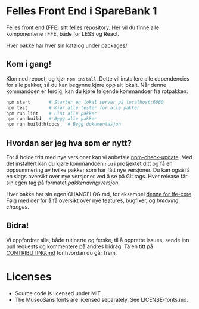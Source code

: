 # Felles Front End i SpareBank 1

Felles front end (FFE) sitt felles repository. Her vil du finne alle komponentene i FFE, både for LESS og React.

Hver pakke har hver sin katalog under [packages/](packages/).

## Kom i gang!

Klon ned repoet, og kjør `npm install`. Dette vil installere alle dependencies for alle pakker, så du kan begynne
kjøre opp alt lokalt. Når denne kommandoen er ferdig, kan du kjøre følgende kommandoer fra rotpakken:


```bash
npm start       # Starter en lokal server på localhost:6060
npm test        # Kjør alle tester for alle pakker
npm run lint    # Lint alle pakker
npm run build   # Bygg alle pakker
npm run build:htdocs   # Bygg dokumentasjon
```

## Hvordan ser jeg hva som er nytt?

For å holde tritt med nye versjoner kan vi anbefale [npm-check-update](https://www.npmjs.com/package/npm-check-updates).
Med det installert kan du kjøre kommandoen `ncu` i prosjektet ditt og få en oppsummering av hvilke pakker som har fått
nye versjoner. Du kan også få en slags oversikt over nye versjoner ved å se på Git tags. Hver release får sin egen tag
på formatet _pakkenavn@versjon_.

Hver pakke har sin egen CHANGELOG.md, for eksempel [denne for ffe-core](packages/ffe-core/CHANGELOG.md). Følg med der
for å få oversikt over nye features, bugfixer, og _breaking changes_.

## Bidra!

Vi oppfordrer alle, både rutinerte og ferske, til å opprette issues, sende inn pull requests og kommentere på andres
bidrag. Ta en titt på [CONTRIBUTING.md](CONTRIBUTING.md) for hvordan du går frem.

# Licenses

* Source code is licensed under MIT
* The MuseoSans fonts are licensed separately. See LICENSE-fonts.md.
